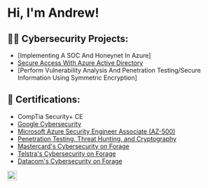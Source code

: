 <h1>Hi, I'm Andrew! </h1>

<h2>👨‍💻 Cybersecurity Projects:</h2>

  - [Implementing A SOC And Honeynet In Azure]
  - [Secure Access With Azure Active Directory](https://github.com/abennie2010/SecureAccessWithAzureActiveDirectory/tree/main)
  - [Perform Vulnerability Analysis And Penetration Testing/Secure Information Using Symmetric Encryption]


    
<h2>📑 Certifications:</h2>

- CompTia Security+ CE
- [Google Cybersecurity](https://coursera.org/share/371c0b82107d3e009b9c4fe12f926e0e)
- [Microsoft Azure Security Engineer Associate (AZ-500)](https://coursera.org/share/760fce40354d10595387a610e0596c59)
- [Penetration Testing, Threat Hunting, and Cryptography](https://coursera.org/share/862550d1bdefcd56909bd6ea00e49e5f)
- [Mastercard's Cybersecurity on Forage](https://www.theforage.com/simulations/mastercard/cybersecurity-t8ye)
- [Telstra's Cybersecurity on Forage](https://forage-uploads-prod.s3.amazonaws.com/completion-certificates/M6JGAwZ52SMusMEcK/RNhbu8QnDzthwynEf_M6JGAwZ52SMusMEcK_zyhy6SZaagNYDrvsK_1738091425985_completion_certificate.pdf)
- [Datacom's Cybersecurity on Forage](https://forage-uploads-prod.s3.amazonaws.com/completion-certificates/gCW7Xki5Y3vNpBmnn/yTszJTvkHFBH6zAn3_gCW7Xki5Y3vNpBmnn_zyhy6SZaagNYDrvsK_1738099544890_completion_certificate.pdf)





[<img align="left" alt="AndrewBennie | LinkedIn" width="22px" src="https://cdn.jsdelivr.net/npm/simple-icons@v3/icons/linkedin.svg" />][linkedin]



[linkedin]:(www.linkedin.com/in/drewb6)


<!--
**joshmadakor1/joshmadakor1** is a ✨ _special_ ✨ repository because its `README.md` (this file) appears on your GitHub profile.

Here are some ideas to get you started:

- 🔭 I’m currently working on ...
- 🌱 I’m currently learning ...
- 👯 I’m looking to collaborate on ...
- 🤔 I’m looking for help with ...
- 💬 Ask me about ...
- 📫 How to reach me: ...
- 😄 Pronouns: ...
- ⚡ Fun fact: ...
-->
